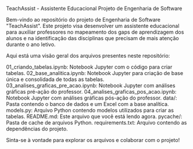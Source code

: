 TeachAssist - Assistente Educacional
Projeto de Engenharia de Software

Bem-vindo ao repositório do projeto de Engenharia de Software "TeachAssist". Este projeto visa desenvolver um assistente educacional para auxiliar professores no mapeamento dos gaps de aprendizagem dos alunos e na identificação das disciplinas que precisam de mais atenção durante o ano letivo.

Aqui está uma visão geral dos arquivos presentes neste repositório:

01_criando_tabelas.ipynb: Notebook Jupyter com o código para criar tabelas.
02_base_analitica.ipynb: Notebook Jupyter para criação de base única e consolidada de todas as tabelas.
03_analises_graficas_pre_acao.ipynb: Notebook Jupyter com análises gráficas pré-ação do professor.
04_analises_graficas_pos_acao.ipynb: Notebook Jupyter com análises gráficas pós-ação do professor.
data/: Pasta contendo o banco de dados e um Excel com a base analítica.
models.py: Arquivo Python contendo modelos utilizados para criar as tabelas.
README.md: Este arquivo que você está lendo agora.
pycache/: Pasta de cache de arquivos Python.
requirements.txt: Arquivo contendo as dependências do projeto.

Sinta-se à vontade para explorar os arquivos e colaborar com o projeto!